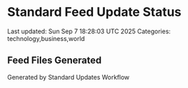 # Standard Feed Update Status
Last updated: Sun Sep  7 18:28:03 UTC 2025
Categories: technology,business,world

## Feed Files Generated

Generated by Standard Updates Workflow
